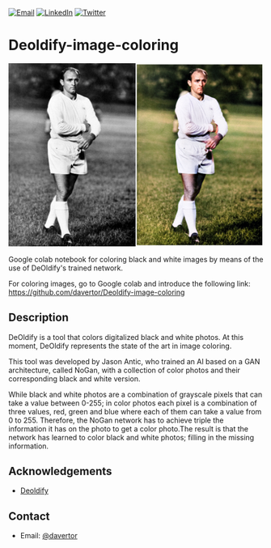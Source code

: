 [![Email][mail-shield]][mail-url]
[![LinkedIn][linkedin-shield]][linkedin-url]
[![Twitter][twitter-shield]][twitter-url]

# Deoldify-image-coloring
[![Product Name Screen Shot][product-screenshot]]()

Google colab notebook for coloring black and white images by means of the use of DeOldify's trained network.

For coloring images, go to Google colab and introduce the following link: https://github.com/davertor/Deoldify-image-coloring

## Description

DeOldify is a tool that colors digitalized black and white photos. At this moment, DeOldify represents the state of the art in image coloring.

This tool was developed by Jason Antic, who trained an AI based on a GAN architecture, called NoGan, with a collection of color photos and their corresponding black and white version. 

While black and white photos are a combination of grayscale pixels that can take a value between 0-255; in color photos each pixel is a combination of three values, red, green and blue where each of them can take a value from 0 to 255. Therefore, the NoGan network has to achieve triple the information it has on the photo to get a color photo.The result is that the network has learned to color black and white photos; filling in the missing information.

## Acknowledgements
* [Deoldify](https://deoldify.ai/)

## Contact
* Email: [@davertor](https://github.com/davertor) 

<!-- MARKDOWN LINKS & IMAGES -->
<!-- https://www.markdownguide.org/basic-syntax/#reference-style-links -->
[product-screenshot]: images/di_stefano_merged.png
[mail-url]: davertor@gmail.com
[linkedin-url]: https://linkedin.com/daniel-verdu-torres
[twitter-url]: https://twitter.com/davertor
[license-url]: https://github.com/davertor/Deoldify-image-coloring/blob/master/LICENSE.txt

[mail-shield]: https://img.shields.io/badge/davertor@gmail.com-d4d1d1.svg?style=for-the-badge&logo=gmail
[license-shield]: https://img.shields.io/badge/License-GNU-brightgreen.svg?style=for-the-badge
[linkedin-shield]: https://img.shields.io/badge/-LinkedIn-darkblue.svg?style=for-the-badge&logo=linkedin
[twitter-shield]: https://img.shields.io/badge/-Twitter-blue.svg?style=for-the-badge&logo=twitter


